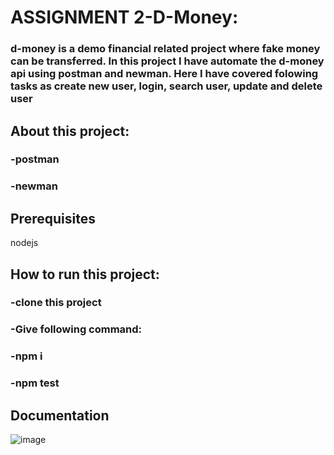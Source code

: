# ASSIGNMENT 2-D-Money:
### d-money is a demo financial related project where fake money can be transferred. In this project I have automate the d-money api using postman and newman. Here I have covered folowing tasks as create new user, login, search user, update and delete user

## About this project:
### -postman
### -newman
## Prerequisites
nodejs
## How to run this project:
### -clone this project
### -Give following command:
### -npm i
### -npm test

## Documentation
![image](https://github.com/bakhtiaralamshahrukh/ASSIGNMENT-2-D-Money/assets/69646920/3dcda8b2-3d25-4c68-9237-2666845c7b62)
